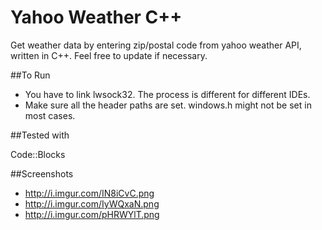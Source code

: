 # Yahoo Weather C++

Get weather data by entering zip/postal code from yahoo weather API, written in C++. Feel free to update if necessary. 

##To Run

* You have to link lwsock32. The process is different for different IDEs.
* Make sure all the header paths are set. windows.h might not be set in most cases.


##Tested with

Code::Blocks

##Screenshots

* http://i.imgur.com/IN8iCvC.png
* http://i.imgur.com/IyWQxaN.png
* http://i.imgur.com/pHRWYlT.png
